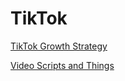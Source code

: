 # TikTok

[TikTok Growth Strategy](TikTok%20fb42a6f9f6fd494ab579514f6ee4617a/TikTok%20Growth%20Strategy%2031fbd2a1ba524375a4e6a819cf09017b.md)

[Video Scripts and Things](TikTok%20fb42a6f9f6fd494ab579514f6ee4617a/Video%20Scripts%20and%20Things%206d33b6028cf948b3af50d607ceb77e86.csv)